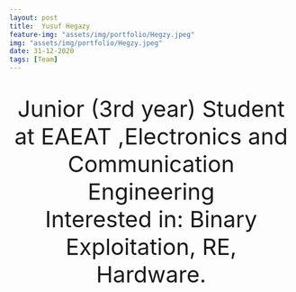 ```yaml
---
layout: post
title:  Yusuf Hegazy
feature-img: "assets/img/portfolio/Hegzy.jpeg"
img: "assets/img/portfolio/Hegzy.jpeg"
date: 31-12-2020
tags: [Team]
---
```

<p style ="text-align: center; font-size: 40px">
  Junior (3rd year) Student at EAEAT ,Electronics and Communication Engineering <br>
  Interested in: Binary Exploitation, RE, Hardware.
</p>
  

